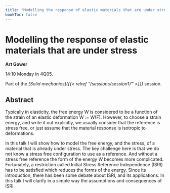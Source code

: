 ```yaml
---
title: "Modelling the response of elastic materials that are under stress "
bookToc: false
---
```


# Modelling the response of elastic materials that are under stress 

**Art Gower**

14:10 Monday in 4Q05.

Part of the *[Solid mechanics]({{< relref "/sessions/session17" >}})* session.

## Abstract

Typically in elasticity, the free energy W is considered to be a function of the strain of an elastic deformation W := W(F). However, to choose a strain energy, and write it out explicitly, we usually consider that the reference is stress free, or just assume that the material response is isotropic to deformations.

In this talk I will show how to model the free energy, and the stress, of a material that is already under stress. The key challenge here is that we do not know a stress free configuration to use as a reference. And without a stress free reference the form of the energy W becomes more complicated. Fortunately, a restriction called Initial Stress Reference Independence (ISRI) has to be satisfied which reduces the forms of the energy. Since its introduction, there has been some debate about ISRI, and its applications. In this talk I will clarify in a simple way the assumptions and consequences of ISRI. 


